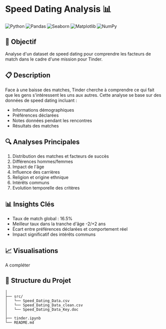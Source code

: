 # Speed Dating Analysis 📊 

![Python](https://img.shields.io/badge/Python-3.9+-blue.svg)
![Pandas](https://img.shields.io/badge/Pandas-2.0+-green.svg)
![Seaborn](https://img.shields.io/badge/Seaborn-0.12+-red.svg)
![Matplotlib](https://img.shields.io/badge/Matplotlib-3.7+-blue.svg)
![NumPy](https://img.shields.io/badge/NumPy-1.24+-yellow.svg)

## 🎯 Objectif
Analyse d'un dataset de speed dating pour comprendre les facteurs de match dans le cadre d'une mission pour Tinder.

## 📋 Description
Face à une baisse des matches, Tinder cherche à comprendre ce qui fait que les gens s'intéressent les uns aux autres. Cette analyse se base sur des données de speed dating incluant :
- Informations démographiques
- Préférences déclarées
- Notes données pendant les rencontres
- Résultats des matches

## 🔍 Analyses Principales
1. Distribution des matches et facteurs de succès
2. Différences hommes/femmes
3. Impact de l'âge
4. Influence des carrières
5. Religion et origine ethnique
6. Intérêts communs
7. Evolution temporelle des critères

## 📊 Insights Clés
- Taux de match global : 16.5%
- Meilleur taux dans la tranche d'âge -2/+2 ans
- Écart entre préférences déclarées et comportement réel
- Impact significatif des intérêts communs

## 📈 Visualisations
A compléter

## 📁 Structure du Projet
```speed-dating-analysis/
│
├── src/
│   └── Speed_Dating_Data.csv
│   └── Speed_Dating_Data_clean.csv
│   └── Speed_Dating_Data_Key.doc
│
├── tinder.ipynb
└── README.md
```
